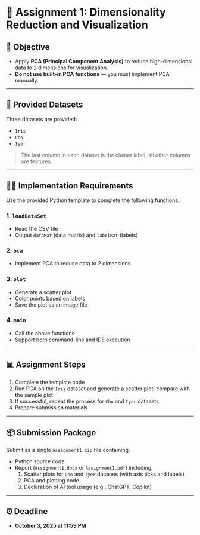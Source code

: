 # 📘 Assignment 1: Dimensionality Reduction and Visualization

## 🎯 Objective
- Apply **PCA (Principal Component Analysis)** to reduce high-dimensional data to 2 dimensions for visualization.
- **Do not use built-in PCA functions** — you must implement PCA manually.

---

## 📂 Provided Datasets
Three datasets are provided:
- `Iris`
- `Cho`
- `Iyer`

> The last column in each dataset is the cluster label; all other columns are features.

---

## 🧑‍💻 Implementation Requirements
Use the provided Python template to complete the following functions:

### 1. `loadDataSet`
- Read the CSV file
- Output `dataMat` (data matrix) and `labelMat` (labels)

### 2. `pca`
- Implement PCA to reduce data to 2 dimensions

### 3. `plot`
- Generate a scatter plot
- Color points based on labels
- Save the plot as an image file

### 4. `main`
- Call the above functions
- Support both command-line and IDE execution

---

## 📊 Assignment Steps
1. Complete the template code
2. Run PCA on the `Iris` dataset and generate a scatter plot; compare with the sample plot
3. If successful, repeat the process for `Cho` and `Iyer` datasets
4. Prepare submission materials

---

## 📦 Submission Package
Submit as a single `Assignment1.zip` file containing:

- Python source code
- Report (`Assignment1.docx` or `Assignment1.pdf`) including:
  1. Scatter plots for `Cho` and `Iyer` datasets (with axis ticks and labels)
  2. PCA and plotting code
  3. Declaration of AI tool usage (e.g., ChatGPT, Copilot)

---

## ⏰ Deadline
- **October 3, 2025 at 11:59 PM**
